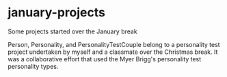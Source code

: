 # january-projects
Some projects started over the January break

Person, Personality, and PersonalityTestCouple belong to a personality test project undertaken by myself and a classmate over the Christmas break. It was a collaborative effort that used the Myer Brigg's personality test personality types.
